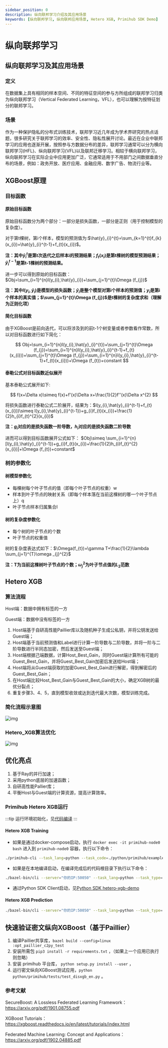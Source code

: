 ```yaml
---
sidebar_position: 0
description: 纵向联邦学习介绍及其应用场景 
keywords: [纵向联邦学习, 纵向联邦应用场景, Hetero XGB, Primihub SDK Demo]
---
```

# 纵向联邦学习

## 纵向联邦学习及其应用场景

### 定义

在数据集上具有相同的样本空间、不同的特征空间的参与方所组成的联邦学习归类为纵向联邦学习（Vertical Federated Learning，VFL），也可以理解为按特征划分的联邦学习。

### 场景

作为一种保护隐私的分布式训练技术，联邦学习近几年成为学术界研究的热点话题，很多研究关于联邦学习的效率、安全性、隐私性展开讨论。最近在企业中联邦学习的应用也逐渐开展，按照参与方数据分布的差异，联邦学习通常可以分为横向联邦学习(HFL)、纵向联邦学习(VFL)以及联邦迁移学习。相较于横向联邦学习，纵向联邦学习在实际企业中应用更加广泛，它通常适用于不用部门之间数据垂直分布的场景，例如：政务开放、医疗应用、金融应用、数字广告、物流行业等。

## XGBoost原理

### 目标函数

#### 原始目标函数

原始目标函数分为两个部分：一部分是损失函数，一部分是正则（用于控制模型的复杂度）。

对于第t棵树，第i个样本，模型的预测值为:$\hat{y}_{i}^{t}=\sum_{k=1}^{t}f_{k}(x_{i})=\hat{y}_{i}^{t-1}+f_{t}(x_{i})$。

**注：其中$\hat{y}_{i}^{t}$是第t次迭代之后样本i的预测结果；$f_{t}(x_{i})$是第t棵树的模型预测结果；$\hat{y}_{i}^{t-1}$是第t-1棵树的预测结果。**

进一步可以得到原始的目标函数：$Obj=\sum_{i=1}^{n}l(y_{i},\hat{y}_{i})+\sum_{j=1}^{t}\Omega (f_{j})$

**注：其中$`l(y_{i},\hat{y}_{i})`$是模型的损失函数；$`\hat{y}_{i}`$是整个模型对第i个样本的预测值；$`y_{i}`$是第i个样本的真实值；$`\sum_{j=1}^{t}\Omega (f_{j})`$是t棵树的复杂度求和（理解为正则化项）**

#### 简化目标函数

由于XGBoost是前向迭代，可以将涉及到的前t-1个树变量或者参数看作常数，所以对目标函数进行如下简化：

$$
Obj=\sum_{i=1}^{n}l(y_{i},\hat{y}_{i}^{t})+\sum_{j=1}^{t}\Omega (f_{j})=\sum_{i=1}^{n}l(y_{i},\hat{y}_{i}^{t-1}+f_{t}(x_{i}))+\sum_{j=1}^{t}\Omega (f_{j})=\sum_{i=1}^{n}l(y_{i},\hat{y}_{i}^{t-1}+f_{t}(x_{i}))+\Omega (f_{t})+constant
$$

#### 泰勒公式对目标函数近似展开

基本泰勒公式展开如下:

$$
f(x+\Delta x)\simeq f(x)+f'(x)\Delta x+\frac{1}{2}f''(x)\Delta x^{2}
$$

将损失函数进行泰勒公式二阶展开，结果为：$l(y_{i},\hat{y}_{i}^{t-1}+f_{t}(x_{i}))\simeq l(y_{i},\hat{y}_{i}^{t-1})+g_{i}f_{t}(x_{i})+\frac{1}{2}h_{i}f_{t}^{2}(x_{i})$

**注：$g_{i}$对应的是损失函数一阶导数，$h_{i}$对应的是损失函数二阶导数**

进而可以得到目标函数展开公式如下：
$Obj\simeq \sum_{i=1}^{n}[l(y_{i},\hat{y}_{i}^{t-1})+g_{i}f_{t}(x_{i})+\frac{1}{2}h_{i}f_{t}^{2}(x_{i})]+\Omega (f_{t})+constant$

### 树的参数化

#### 树模型参数化

* 每棵树每个叶子节点的值（即每个叶子节点的权重）w
* 样本到叶子节点的映射关系（即每个样本落在当前这棵树的哪一个叶子节点上）q
* 叶子节点样本归属集合I

#### 树的复杂度参数化

* 每个树的叶子节点的个数
* 叶子节点的权重值

树的复杂度表达式如下：$\Omega(f_{t})=\gamma T+\frac{1}{2}\lambda \sum_{j=1}^{T}\omega _{j}^{2}$

**注：T为当前这棵树叶子节点的个数；$\omega _{j}^{2}$为叶子节点值的$L_{2}$范数**

## Hetero XGB

### 算法流程

Host端：数据中拥有标签的一方

Guest端：数据中没有标签的一方

1. Host端基于自研高性能Paillier库以及随机种子生成公私钥，并将公钥发送给Guest端；
2. Host端基于当前预测值和Label进行计算一阶导数与二阶导数，并将一阶与二阶导数进行半同态加密，然后发送至Guest端；
3. Host端根据己端数据，计算Host_Best_Gain，同时Guest端计算所有可能的Guest_Best_Gain，并将Guest_Best_Gain加密后发送给Host端；
4. Host端将从Guest端获取的加密Guest_Best_Gain进行解密，得到解密后的Guest_Best_Gain；
5. 在Host端比较Host_Best_Gain与Guest_Best_Gain的大小，确定XGB树的最优分裂点；
6. 重复步骤3、4、5，直到模型收敛或达到迭代最大次数，模型训练完成。

### 简化流程示意图

![img](./HeteroXGB简化流程示意图.jpg)

### Hetero_XGB算法优化

![img](./Hetero_XGB算法优化.jpg)

## 优化亮点

1. 基于Ray的并行加速；
2. 采用python底层的加速函数；
3. 自研高性能Pallier库；
4. 平衡Host与Guest端的计算资源，提高计算效率。

### Primihub Hetero XGB运行

:::tip
运行环境初始化，见[代码编译](../../../docs/developer-docs/build/)
:::

#### Hetero XGB Training

* 如果是通过docker-compose启动，执行 `docker exec -it primihub-node0 bash` 进入到 `primihub-node0` 容器，执行以下命令：

```bash
./primihub-cli --task_lang=python --task_code=./python/primihub/examples/hetero_xgb.py --params="predictFileName:STRING:0:/data/result/prediction.csv, indicatorFileName:STRING:0:/data/result/indicator.json, hostLookupTable:STRING:0:/data/result/hostlookuptable.csv, guestLookupTable:STRING:0:/data/result/guestlookuptable.csv, modelFileName:STRING:0:/data/result/host/model"
```

* 如果是在本地编译启动，在编译完成后的代码根目录下执行以下命令：

```bash
./bazel-bin/cli --server="你的IP:50050" --task_lang=python --task_type=0 --task_code="./python/primihub/examples/hetero_xgb.py" --params="predictFileName:STRING:0:/data/result/train_prediction.csv,indicatorFileName:STRING:0:/data/result/train_indicator.json,hostLookupTable:STRING:0:/data/result/hostlookuptable.csv,guestLookupTable:STRING:0:/data/result/guestlookuptable.csv,modelFileName:STRING:0:/data/result/host/model"
```

* 通过Python SDK Client启动，见[Python SDK hetero-xgb-demo](../../../docs/advance-usage/python-sdk/hetero-xgb)

#### Hetero XGB Prediction

```bash
./bazel-bin/cli --server="你的IP:50050" --task_lang=python --task_type=0 --task_code="./python/primihub/examples/hetero_xgb_infer.py" --params="predictFileName:STRING:0:/data/result/test_prediction.csv,indicatorFileName:STRING:0:/data/result/test_indicator.json,hostLookupTable:STRING:0:/data/result/hostlookuptable.csv,guestLookupTable:STRING:0:/data/result/guestlookuptable.csv,modelFileName:STRING:0:/data/result/host/model"
```

## 快速验证密文纵向XGBoost（基于Paillier）

1. 编译Paillier共享库，`bazel build --config=linux :opt_paillier_c2py_test`
2. 安装所需包 `pip3 install -r requirements.txt` ，（如果上一个应用已执行则忽略）
3. 安装 primihub 平台库， `python setup.py install --user` ，
4. 运行密文纵向XGBoost测试应用，`python python/primihub/tests/test_disxgb_en.py` 。

### 参考文献

SecureBoost: A Lossless Federated Learning Framework：<https://arxiv.org/pdf/1901.08755.pdf>

XGBoost Tutorials：<https://xgboost.readthedocs.io/en/latest/tutorials/index.html>

Federated Machine Learning: Concept and Applications：<https://arxiv.org/pdf/1902.04885.pdf>
